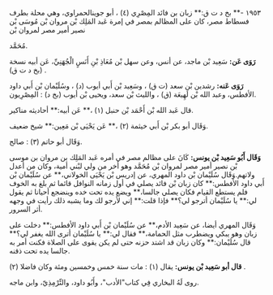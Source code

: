 ١٩٥٣ -** بخ د ت ق:** زبان بن فائد المِصْرِي (٤) ، أبو جوينالحمراوي، وهي محلة بطرف فسطاط مصر، كان على المظالم بمصر في إمرة عَبد المَلِك بْن مروان بْن مُوسَى بْن نصير أمير مصر لمروان بْن

مُحَمَّد.

**رَوَى عَن:** سَعِيد بْن ماجد، عن أنس، وعن سهل بْن مُعَاذِ بْنِ أَنَسٍ الْجُهَنِيِّ، عَن أبيه نسخة (بخ د ت ق) .

**رَوَى عَنه:** رشدين بْن سعد (ت ق) ، وسَعِيد بْن أَبي أيوب (د) ، وسُلَيْمان بْن أَبي داود الأفطس، وعبد الله بْن لَهِيعَة (ق) ، والليث بْن سعد، ويحيى بْن أيوب (بخ د) : المِصْرِيون.

قال عَبد الله بْن أَحْمَد بْن حنبل (١) ،** عَن أبيه:** أحاديثه مناكير.

وَقَال أبو بكر بْن أَبي خيثمة (٢) ،** عَن يَحْيَى بْن مَعِين:** شيخ ضعيف.

وَقَال أبو حاتم (٣) : صالح.

**وَقَال أَبُو سَعِيد بْن يونس:** كَانَ على مظالم مصر في أمره عَبد المَلِك بن مروان بن موسى بْن نصير أمير مصر لمروان بْن مُحَمَّد وهو أخر من ولي لبْني أمية، وكان من أعدل ولاتهم.وَقَال سُلَيْمان بْن داود المهري، عن إدريس بْن يَحْيَى الخولاني،** عن سُلَيْمان بْن أَبي داود الأفطس:** كان زبان بْن فائد يصلي في أول زمانه النوافل قائما ثم بلغ به الخوف فلم يستطع القيام فكان يصلي جالسا،** ويضع يده تحت خده وينضجع أحيانا ثم يقول لي:** يا سُلَيْمان أترجو لي؟** فإذا قلت:** إني لأرجو لك وما يشبه ذلك رأيت في وجهه أثر السرور.

وَقَال المهري أيضا، عن سَعِيد الأدم،** عن سُلَيْمان بْن أَبي داود الأفطس:** دخلت على زبان وهو يبكي ويضطرب مثل الحمامة،** فقال لي:** يا سُلَيْمان أترى الله يغفر لي؟** قال سُلَيْمان:** وكان زبان قد اشتد حزنه حتى لم يكن يقوى على الصلاة فكنت أمر به جالسا يده تحت ذقنه.

**قال أبو سَعِيد بْن يونس:** يقال (١) : مات سنة خمس وخمسين ومئة وكان فاضلا (٢) .

روى لَهُ البخاري فِي كتاب"الأدب"، وأَبُو داود، والتِّرْمِذِيّ، وابن ماجه.
